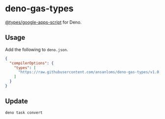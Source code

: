 # deno-gas-types

[@types/google-apps-script](https://www.npmjs.com/package/@types/google-apps-script)
for Deno.

## Usage

Add the following to `deno.json`.

```json:deno.json
{
  "compilerOptions": {
    "types": [
      "https://raw.githubusercontent.com/ansanloms/deno-gas-types/v1.0.56/types/index.d.ts"
    ]
  }
}
```

## Update

```bash
deno task convert
```
